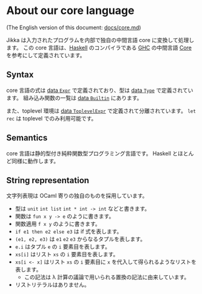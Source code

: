 # About our core language

(The English version of this document: [docs/core.md](https://github.com/kmyk/Jikka/blob/master/docs/core.md))

Jikka は入力されたプログラムを内部で独自の中間言語 core に変換して処理します。
この core 言語は、[Haskell](https://www.haskell.org/) のコンパイラである [GHC](https://www.haskell.org/ghc/) の中間言語 [Core](https://gitlab.haskell.org/ghc/ghc/-/wikis/commentary/compiler/core-syn-type) を参考にして定義されています。

## Syntax

core 言語の式は [data `Expr`](https://kmyk.github.io/Jikka/haddock/Jikka-Core-Language-Expr.html#t:Expr) で定義されており、型は [data `Type`](https://kmyk.github.io/Jikka/haddock/Jikka-Core-Language-Expr.html#t:Type) で定義されています。
組み込み関数の一覧は [data `Builtin`](https://kmyk.github.io/Jikka/haddock/Jikka-Core-Language-Expr.html#t:Builtin) にあります。

また、toplevel 環境は [data `ToplevelExpr`](https://kmyk.github.io/Jikka/haddock/Jikka-Core-Language-Expr.html#t:ToplevelExpr) で定義されて分離されています。
`let rec` は toplevel でのみ利用可能です。

## Semantics

core 言語は静的型付き純粋関数型プログラミング言語です。
Haskell とほとんど同様に動作します。

## String representation

文字列表現は OCaml 寄りの独自のものを採用しています。

- 型は `unit` `int list` `int * int -> int` などと書きます。
- 関数は `fun x y -> e` のように書きます。
- 関数適用 `f x y` のように書きます。
- `if e1 then e2 else e3` は if 式を表します。
- `(e1, e2, e3)` は `e1` `e2` `e3` からなるタプルを表します。
- `e.i` はタプル `e` の `i` 要素目を表します。
- `xs[i]` はリスト `xs` の `i` 要素目を表します。
- `xs[i <- x]` はリスト `xs` の `i` 要素目に `x` を代入して得られるようなリストを表します。
  - この記法は λ 計算の議論で用いられる置換の記法に由来しています。
- リストリテラルはありません。
